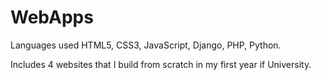 # WebApps
Languages used HTML5, CSS3, JavaScript, Django, PHP, Python.

Includes 4 websites that I build from scratch in my first year if University.
